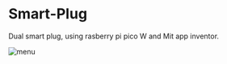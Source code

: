 # Smart-Plug
 Dual smart plug, using rasberry pi pico W and Mit app inventor.

![menu](https://github.com/GiorgosGeorgiadis11/Smart-Plug/assets/43866860/4725685d-1dea-49e8-8815-c8cfd0ad1c91)
